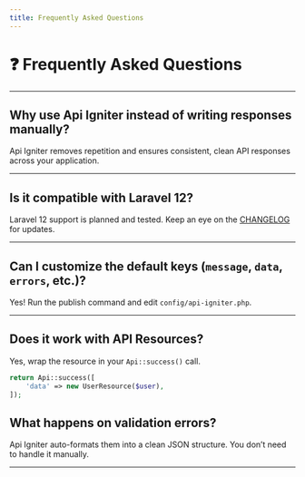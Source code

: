 ```yaml
---
title: Frequently Asked Questions
---
```


# ❓ Frequently Asked Questions

---

## Why use Api Igniter instead of writing responses manually?

Api Igniter removes repetition and ensures consistent, clean API responses across your application.

---

## Is it compatible with Laravel 12?

Laravel 12 support is planned and tested. Keep an eye on the [CHANGELOG](../CHANGELOG.md) for updates.

---

## Can I customize the default keys (`message`, `data`, `errors`, etc.)?

Yes! Run the publish command and edit `config/api-igniter.php`.

---

## Does it work with API Resources?

Yes, wrap the resource in your `Api::success()` call.

```php
return Api::success([
    'data' => new UserResource($user),
]);
```

## What happens on validation errors?

Api Igniter auto-formats them into a clean JSON structure. You don’t need to handle it manually.

---
